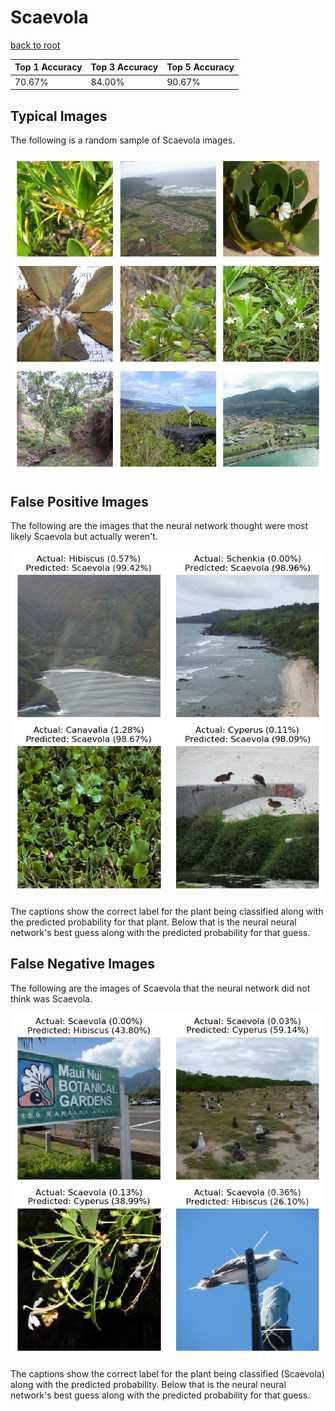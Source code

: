 
# Scaevola

[back to root](https://github.com/HACC2018/ohia.ai#results)

| Top 1 Accuracy | Top 3 Accuracy | Top 5 Accuracy | 
| --- | --- | --- |
| 70.67% | 84.00% | 90.67% | 


## Typical Images
The following is a random sample of Scaevola images.
<p align="center"> <img src="../../../figures/typical/Scaevola.png?raw=true"> </p>

## False Positive Images
The following are the images that the neural network thought were most likely Scaevola but actually weren't.  
<p align="center"> <img src="../../../figures/false_positives/Scaevola.png?raw=true"> </p>
The captions show the correct label for the plant being classified along with the predicted probability for that plant.  Below that is the neural neural network's best guess along with the predicted probability for that guess.

## False Negative Images
The following are the images of Scaevola that the neural network did not think was Scaevola.  
<p align="center"> <img src="../../../figures/false_negatives/Scaevola.png?raw=true"> </p>
The captions show the correct label for the plant being classified (Scaevola) along with the predicted probability.  Below that is the neural neural network's best guess along with the predicted probability for that guess.
